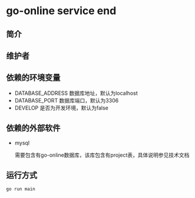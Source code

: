 # go-online service end

## 简介

## 维护者

## 依赖的环境变量

- DATABASE_ADDRESS 数据库地址，默认为localhost
- DATABASE_PORT 数据库端口，默认为3306
- DEVELOP 是否为开发环境，默认为false

## 依赖的外部软件

- mysql

  需要包含有go-online数据库，该库包含有project表，具体说明参见技术文档

## 运行方式

`go run main`
